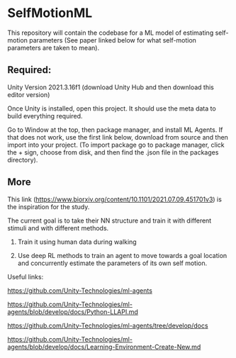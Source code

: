 # SelfMotionML

This repository will contain the codebase for a ML model of estimating self-motion parameters (See paper linked below for what self-motion parameters are taken to mean).

## Required:

Unity Version 2021.3.16f1 (download Unity Hub and then download this editor version)

Once Unity is installed, open this project. It should use the meta data to build everything required.

Go to Window at the top, then package manager, and install ML Agents. If that does not work, use the first link below, download from source and then import into your project. (To import package go to package manager, click the + sign, choose from disk, and then find the .json file in the packages directory).

## More

This link (https://www.biorxiv.org/content/10.1101/2021.07.09.451701v3) is the inspiration for the study.

The current goal is to take their NN structure and train it with different stimuli and with different methods.

1) Train it using human data during walking

2) Use deep RL methods to train an agent to move towards a goal location and concurrently estimate the parameters of its own self motion.

Useful links:

https://github.com/Unity-Technologies/ml-agents

https://github.com/Unity-Technologies/ml-agents/blob/develop/docs/Python-LLAPI.md

https://github.com/Unity-Technologies/ml-agents/tree/develop/docs

https://github.com/Unity-Technologies/ml-agents/blob/develop/docs/Learning-Environment-Create-New.md
